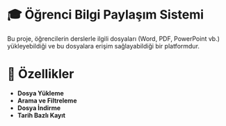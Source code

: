 # **🎓 Öğrenci Bilgi Paylaşım Sistemi**

Bu proje, öğrencilerin derslerle ilgili dosyaları (Word, PDF, PowerPoint vb.) yükleyebildiği ve bu dosyalara erişim sağlayabildiği bir platformdur.

# **📂 Özellikler**
- **Dosya Yükleme**
- **Arama ve Filtreleme**
- **Dosya İndirme**
- **Tarih Bazlı Kayıt**
